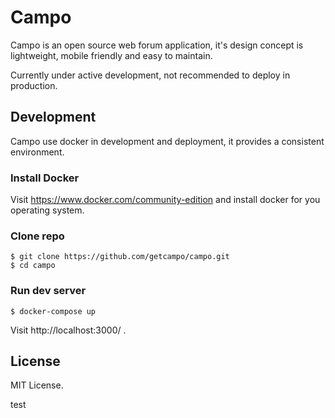 # Campo

Campo is an open source web forum application, it's design concept is lightweight, mobile friendly and easy to maintain.

Currently under active development, not recommended to deploy in production.

## Development

Campo use docker in development and deployment, it provides a consistent environment.

### Install Docker

Visit https://www.docker.com/community-edition and install docker for you operating system.

### Clone repo

```console
$ git clone https://github.com/getcampo/campo.git
$ cd campo
```

### Run dev server

```console
$ docker-compose up
```

Visit http://localhost:3000/ .

## License

MIT License.

test
